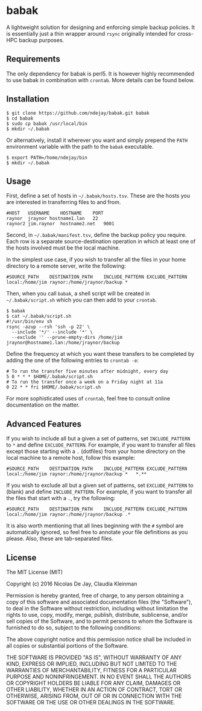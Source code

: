 # babak

A lightweight solution for designing and enforcing simple backup policies.  It is
essentially just a thin wrapper around `rsync` originally intended for cross-HPC
backup purposes.

## Requirements

The only dependency for babak is perl5.  It is however highly recommended
to use babak in combination with `crontab`.  More details can be found below.

## Installation

```
$ git clone https://github.com/ndejay/babak.git babak
$ cd babak
$ sudo cp babak /usr/local/bin
$ mkdir ~/.babak
```

Or alternatively, install it wherever you want and simply prepend the `PATH`
environment variable with the path to the `babak` executable.

```
$ export PATH=/home/ndejay/bin
$ mkdir ~/.babak
```

## Usage

First, define a set of hosts in `~/.babak/hosts.tsv`.  These are the hosts you are
interested in transferring files to and from.

```
#HOST	USERNAME	HOSTNAME	PORT
raynor	jraynor	hostname1.lan	22
raynor2	jim.raynor	hostname2.net	9001
```

Second, in `~/.babak/manifest.tsv`, define the backup policy you require.  Each row
is a separate source-destination operation in which at least one of the hosts involved
must be the local machine.

In the simplest use case, if you wish to transfer all the files in your home directory
to a remote server, write the following:

```
#SOURCE_PATH	DESTINATION_PATH	INCLUDE_PATTERN	EXCLUDE_PATTERN
local:/home/jim	raynor:/home/jraynor/backup	*	
```

Then, when you call `babak`, a shell script will be created in `~/.babak/script.sh`
which you can then add to your `crontab`.

```
$ babak
$ cat ~/.babak/script.sh
#!/usr/bin/env sh
rsync -azup --rsh 'ssh -p 22' \
  --include '*/' --include '*' \
  --exclude '' --prune-empty-dirs /home/jim jraynor@hostname1.lan:/home/jraynor/backup
```

Define the frequency at which you want these transfers to be completed by adding the
one of the following entries to `crontab -e`:

```
# To run the transfer five minutes after midnight, every day
5 0 * * * $HOME/.babak/script.sh
# To run the transfer once a week on a Friday night at 11a
0 22 * * fri $HOME/.babak/script.sh
```

For more sophisticated uses of `crontab`, feel free to consult online documentation on
the matter.

## Advanced Features

If you wish to include all but a given a set of patterns, set `INCLUDE_PATTERN`
to `*` and define `EXCLUDE_PATTERN`.  For example, if you want to transfer all
files except those starting with a `.` (dotfiles) from your home directory on the
local machine to a remote host, follow this example:

```
#SOURCE_PATH	DESTINATION_PATH	INCLUDE_PATTERN	EXCLUDE_PATTERN
local:/home/jim	raynor:/home/jraynor/backup	*	*.**
```

If you wish to exclude all but a given set of patterns, set `EXCLUDE_PATTERN`
to ` ` (blank) and define `INCLUDE_PATTERN`.  For example, if you want to transfer
all the files that start with a `.`, try the following:

```
#SOURCE_PATH	DESTINATION_PATH	INCLUDE_PATTERN	EXCLUDE_PATTERN
local:/home/jim	raynor:/home/jraynor/backup	.*	
```

It is also worth mentioning that all lines beginning with the `#` symbol are
automatically ignored, so feel free to annotate your file definitions as you
please.  Also, these are tab-separated files.

## License

The MIT License (MIT)

Copyright (c) 2016 Nicolas De Jay, Claudia Kleinman

Permission is hereby granted, free of charge, to any person obtaining a copy
of this software and associated documentation files (the "Software"), to deal
in the Software without restriction, including without limitation the rights
to use, copy, modify, merge, publish, distribute, sublicense, and/or sell
copies of the Software, and to permit persons to whom the Software is
furnished to do so, subject to the following conditions:

The above copyright notice and this permission notice shall be included in all
copies or substantial portions of the Software.

THE SOFTWARE IS PROVIDED "AS IS", WITHOUT WARRANTY OF ANY KIND, EXPRESS OR
IMPLIED, INCLUDING BUT NOT LIMITED TO THE WARRANTIES OF MERCHANTABILITY,
FITNESS FOR A PARTICULAR PURPOSE AND NONINFRINGEMENT. IN NO EVENT SHALL THE
AUTHORS OR COPYRIGHT HOLDERS BE LIABLE FOR ANY CLAIM, DAMAGES OR OTHER
LIABILITY, WHETHER IN AN ACTION OF CONTRACT, TORT OR OTHERWISE, ARISING FROM,
OUT OF OR IN CONNECTION WITH THE SOFTWARE OR THE USE OR OTHER DEALINGS IN THE
SOFTWARE.
